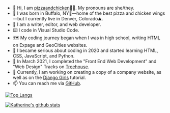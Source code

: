 - 👋 Hi, I am [pizzaandchicken](https://github.com/pizzaandchicken)🍕🍗. My pronouns are she/they.
- 👶 I was born in Buffalo, NY🐂—home of the best pizza and chicken wings—but I currently live in Denver, Colorado⛰️.
- 👀 I am a writer, editor, and web developer.
- ⌨️ I code in Visual Studio Code.
- 🗺️ My coding journey began when I was in high school, writing HTML on Expage and GeoCities websites.
- 🧐 I became serious about coding in 2020 and started learning HTML, CSS, JavaScript, and Python.
- 🌳 In March 2021, I completed the "Front End Web Development" and "Web Design" Tracks on [Treehouse](https://teamtreehouse.com/).
- 🔭 Currently, I am working on creating a copy of a company website, as well as on the [Django Girls](https://tutorial.djangogirls.org/en/) tutorial.
- 📫 You can reach me via [GitHub](https://github.com/pizzaandchicken).

[![Top Langs](https://github-readme-stats.vercel.app/api/top-langs/?username=pizzaandchicken)](https://github.com/pizzaandchicken/github-readme-stats)

[![Katherine's github stats](https://github-readme-stats.vercel.app/api?username=pizzaandchicken&count_private=true&show_icons=true&theme=radical&hide_rank=false)](https://github.com/anuraghazra/github-readme-stats)

<!---
pizzaandchicken/pizzaandchicken is a ✨ special ✨ repository because its `README.md` (this file) appears on your GitHub profile.
You can click the Preview link to take a look at your changes.
--->
